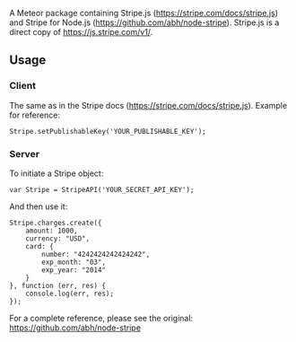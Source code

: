 A Meteor package containing Stripe.js (<https://stripe.com/docs/stripe.js>) and Stripe for Node.js (<https://github.com/abh/node-stripe>). Stripe.js is a direct copy of <https://js.stripe.com/v1/>.

## Usage

### Client

The same as in the Stripe docs (<https://stripe.com/docs/stripe.js>). Example for reference:

    Stripe.setPublishableKey('YOUR_PUBLISHABLE_KEY');

### Server

To initiate a Stripe object:

    var Stripe = StripeAPI('YOUR_SECRET_API_KEY');

And then use it:

    Stripe.charges.create({
		amount: 1000,
		currency: "USD",
		card: {
			number: "4242424242424242",
			exp_month: "03",
			exp_year: "2014"
		}
	}, function (err, res) {
		console.log(err, res);
	});

For a complete reference, please see the original: <https://github.com/abh/node-stripe>